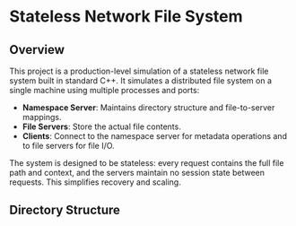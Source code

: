 # Stateless Network File System

## Overview

This project is a production-level simulation of a stateless network file system built in standard C++. It simulates a distributed file system on a single machine using multiple processes and ports:

- **Namespace Server**: Maintains directory structure and file-to-server mappings.
- **File Servers**: Store the actual file contents.
- **Clients**: Connect to the namespace server for metadata operations and to file servers for file I/O.

The system is designed to be stateless: every request contains the full file path and context, and the servers maintain no session state between requests. This simplifies recovery and scaling.

## Directory Structure

